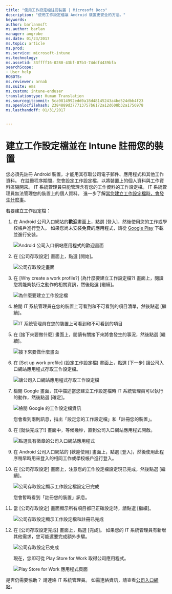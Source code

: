```yaml
---
title: "使用工作設定檔註冊裝置 | Microsoft Docs"
description: "使用工作設定檔讓 Android 裝置更安全的方法。"
keywords: 
author: barlanmsft
ms.author: barlan
manager: angrobe
ms.date: 01/23/2017
ms.topic: article
ms.prod: 
ms.service: microsoft-intune
ms.technology: 
ms.assetid: 33ffff16-0280-43bf-87b3-74ddf4439bfa
searchScope:
- User help
ROBOTS: 
ms.reviewer: arnab
ms.suite: ems
ms.custom: intune-enduser
translationtype: Human Translation
ms.sourcegitcommit: 5ca9814992edd0a18d48145243a4be524dbb4f23
ms.openlocfilehash: 2384889d377713757b6172a12d608b32a1756978
ms.lasthandoff: 01/31/2017


---
```



# <a name="create-a-work-profile-and-enroll-your-device-in-intune"></a>建立工作設定檔並在 Intune 註冊您的裝置

您必須先註冊 Android 裝置，才能用其存取公司電子郵件、應用程式和其他工作資料。 在註冊程序期間，您會設定工作設定檔，以將裝置上的個人資料與工作資料區隔開來。 IT 系統管理員只能管理含有您的工作資料的工作設定檔。 IT 系統管理員無法管理您的裝置上的個人資料。 進一步了解[當您建立工作設定檔時，會發生什麼事](what-happens-when-you-create-a-work-profile-android.md)。

若要建立工作設定檔：

1.  在 Android 公司入口網站的**歡迎**畫面上，點選 [登入]，然後使用您的工作或學校帳戶進行登入。 如果您尚未安裝免費的應用程式，請從 [Google Play](http://play.google.com/store/apps/details?id=com.microsoft.windowsintune.companyportal) 下載並進行安裝。

    ![Android 公司入口網站應用程式的歡迎畫面](./media/and-enroll-0-welcome-screen.png)

2. 在 [公司存取設定] 畫面上，點選 [開始]。

    ![公司存取設定畫面](./media/andr-afw-begin-company-access-setup.png)

3.  在 [Why create a work profile?] (為什麼要建立工作設定檔?) 畫面上，閱讀您將能夠執行之動作的相關資訊，然後點選 [繼續]。

    ![為什麼要建立工作設定檔](./media/andr-afw-why-create-a-work-profile.png)

4.  檢閱 IT 系統管理員在您的裝置上可看到和不可看到的項目清單，然後點選 [繼續]。

    ![IT 系統管理員在您的裝置上可看到和不可看到的項目](./media/andr-afw-what-it-can-see-on-your-device.png)

5.  在 [接下來要做什麼] 畫面上，閱讀有關接下來將會發生的事況，然後點選 [繼續]。

    ![接下來要做什麼畫面](./media/andr-afw-what-comes-next.png)

6. 在 [Set up work profile] (設定工作設定檔) 畫面上，點選 [下一步] 讓公司入口網站應用程式存取工作設定檔。

    ![讓公司入口網站應用程式存取工作設定檔](./media/andr-afw-tap-next-to-set-up-work-profile.png)

7. 檢閱 Google 畫面，其中描述當您建立工作設定檔時 IT 系統管理員可以執行的動作，然後點選 [確定]。

    ![檢閱 Google 的工作設定檔資訊](./media/andr-afw-google-screen-what-it-can-do.png)

    您會看到兩則訊息，指出「設定您的工作設定檔」和「註冊您的裝置」。

8. 在 [就快完成了!] 畫面中，等候幾秒，直到公司入口網站應用程式開啟。

    ![點選具有徽章的公司入口網站應用程式](./media/andr-afw-tap-work-badged-company-portal-icon2.png)

9. 在 Android 公司入口網站的 [歡迎使用] 畫面上，點選 [登入]，然後使用此程序稍早時用來登入的相同工作或學校帳戶進行登入。

10. 在 [公司存取設定] 畫面上，注意您的工作設定檔設定現已完成，然後點選 [繼續]。

    ![公司存取設定顯示工作設定檔設定已完成](./media/andr-afw-work-profile-now-set-up.png)

    您會暫時看到「註冊您的裝置」訊息。

11. 當 [公司存取設定] 畫面顯示所有項目都已正確設定時，請點選 [繼續]。

    ![公司存取設定顯示工作設定檔和註冊已完成](./media/andr-afw-company-access-setup-green-checks.png)

12. 在 [公司存取設定完成] 畫面上，點選 [完成]。 如果您的 IT 系統管理員有新增其他需求，您可能還要完成額外步驟。

    ![公司存取設定已完成](./media/andr-afw-company-access-setup-complete.png)

    現在，您即可從 Play Store for Work 取得公司應用程式。

    ![Play Store for Work 應用程式頁面](./media/andr-afw-tap-work-play-store-icon.png)

是否仍需要協助？ 請連絡 IT 系統管理員。 如需連絡資訊，請查看[公司入口網站](http://portal.manage.microsoft.com)。


